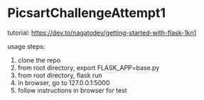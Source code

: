 # PicsartChallengeAttempt1

tutorial: https://dev.to/nagatodev/getting-started-with-flask-1kn1

usage steps:
1. clone the repo
2. from root directory, export FLASK_APP=base.py
3. from root directory, flask run
4. in browser, go to 127.0.0.1:5000
5. follow instructions in browser for test
